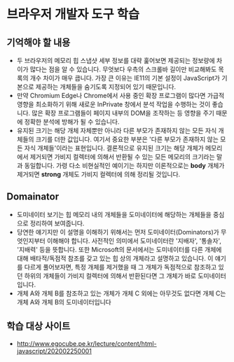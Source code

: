 # 브라우저 개발자 도구 학습

## 기억해야 할 내용
* 두 브라우저의 메모리 힙 스냅샷 세부 정보를 대략 훑어보면 제공되는 정보량에 차이가 많다는 점을 알 수 있습니다. 무엇보다 우측의 스크롤바 길이만 비교해봐도 목록의 개수 차이가 매우 큽니다. 가장 큰 이유는 IE11의 기본 설정이 JavaScript가 기본으로 제공하는 개체들을 숨기도록 지정되어 있기 때문입니다. 
* 만약 Chromium Edge나 Chrome에서 사용 중인 확장 프로그램이 많다면 가급적 영향을 최소화하기 위해 새로운 InPrivate 창에서 분석 작업을 수행하는 것이 좋습니다. 많은 확장 프로그램들이 페이지 내부의 DOM을 조작하는 등 영향을 주기 때문에 정확한 분석에 방해가 될 수 있습니다.
* 유지된 크기는 해당 개체 자체뿐만 아니라 다른 부모가 존재하지 않는 모든 자식 개체들의 크기를 더한 값입니다. 여기서 중요한 부분은 '다른 부모가 존재하지 않는 모든 자식 개체들'이라는 표현입니다. 결론적으로 유지된 크기는 해당 개체가 메모리에서 제거되면 가비지 컬렉터에 의해서 반환될 수 있는 모든 메모리의 크기라는 말과 동일합니다. 가령 다소 비현실적인 예이기는 하지만 이론적으로는 **body** 개체가 제거되면 **strong** 개체도 가비지 컬렉터에 의해 정리될 것입니다.
  
## Domainator
* 도미네이터 보기는 힙 메모리 내의 개체들을 도미네이터에 해당하는 개체들을 중심으로 정리하여 보여줍니다. 
* 당연한 얘기지만 이 설명을 이해하기 위해서는 먼저 도미네이터(Dominators)가 무엇인지부터 이해해야 합니다. 사전적인 의미에서 도미네이터란 '지배자', '통솔자', '지배력' 등을 뜻합니다. 또한 Microsoft의 문서에서는 도미네이터를 다른 개체에 대해 배타적/독점적 참조를 갖고 있는 힙 상의 개체라고 설명하고 있습니다. 이 얘기를 다르게 풀어보자면, 특정 개체를 제거했을 때 그 개체가 독점적으로 참조하고 있던 하위의 개체들이 가비지 컬렉터에 의해서 반환된다면 그 개체가 바로 도미네이터입니다. 
* 개체 A와 개체 B를 참조하고 있는 개체가 개체 C 외에는 아무것도 없다면 개체 C는 개체 A와 개체 B의 도미네이터입니다


## 학습 대상 사이트
* http://www.egocube.pe.kr/lecture/content/html-javascript/202002250001 